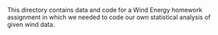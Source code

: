 This directory contains data and code for a Wind Energy homework assignment in which we needed to code our own statistical analysis of given wind data.
